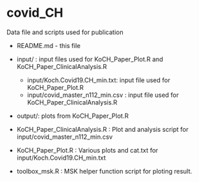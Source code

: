 # covid_CH
Data file and scripts used for publication


- README.md - this  file
 
- input/ : input files used for KoCH_Paper_Plot.R and KoCH_Paper_ClinicalAnalysis.R
  - input/Koch.Covid19.CH_min.txt: input file used for KoCH_Paper_Plot.R
  - input/covid_master_n112_min.csv : input file used for KoCH_Paper_ClinicalAnalysis.R
- output/: plots from KoCH_Paper_Plot.R
- KoCH_Paper_ClinicalAnalysis.R : Plot and analysis script for input/covid_master_n112_min.csv
- KoCH_Paper_Plot.R : Various plots and cat.txt for input/Koch.Covid19.CH_min.txt
- toolbox_msk.R : MSK helper function script for ploting result.

